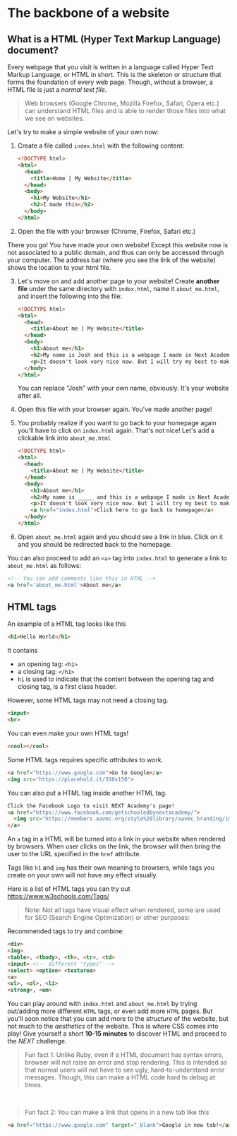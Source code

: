 # The backbone of a website

## What is a HTML (Hyper Text Markup Language) document?

Every webpage that you visit is written in a language called Hyper Text Markup Language, or HTML in short. This is the skeleton or structure that forms the foundation of every web page. Though, without a browser, a HTML file is just a *normal text file*.

> Web browsers (Google Chrome, Mozilla Firefox, Safari, Opera etc.) can understand HTML files and is able to render those files into what we see on websites.

Let's try to make a simple website of your own now:
1. Create a file called `index.html` with the following content:
    ```html
    <!DOCTYPE html>
    <html>
      <head>
        <title>Home | My Website</title>
      </head>
      <body>
        <h1>My Website</h1>
        <h2>I made this</h2>
      </body>
    </html>
    ```
2. Open the file with your browser (Chrome, Firefox, Safari etc.)

  There you go! You have made your own website! Except this website now is not associated to a public domain, and thus can only be accessed through your computer. The address bar (where you see the link of the website) shows the location to your html file.

3. Let's move on and add another page to your website! Create **another file** under the same directory with `index.html`, name it `about_me.html`, and insert the following into the file:
    ```html
    <!DOCTYPE html>
    <html>
      <head>
        <title>About me | My Website</title>
      </head>
      <body>
        <h1>About me</h1>
        <h2>My name is Josh and this is a webpage I made in Next Academy! </h2>
        <p>It doesn't look very nice now. But I will try my best to make it look good!</p>
      </body>
    </html>
    ```
    You can replace "Josh" with your own name, obviously. It's your website after all.

4. Open this file with your browser again. You've made another page!
5. You probably realize if you want to go back to your homepage again you'll have to click on `index.html` again. That's not nice! Let's add a clickable link into `about_me.html`
    ```html
    <!DOCTYPE html>
    <html>
      <head>
        <title>About me | My Website</title>
      </head>
      <body>
        <h1>About me</h1>
        <h2>My name is _____ and this is a webpage I made in Next Academy! </h2>
        <p>It doesn't look very nice now. But I will try my best to make it look good!</p>
        <a href="index.html">Click here to go back to homepage</a>
      </body>
    </html>
    ```
6. Open `about_me.html` again and you should see a link in blue. Click on it and you should be redirected back to the homepage.

You can also proceed to add an `<a>` tag into `index.html` to generate a link to `about_me.html` as follows:
```html
<!-- You can add comments like this in HTML -->
<a href='about_me.html'>About me</a>
```

## HTML tags
An example of a HTML tag looks like this
```html
<h1>Hello World</h1>
```
It contains
- an opening tag: `<h1>`
- a closing tag: `</h1>`
- `h1` is used to indicate that the content between the opening tag and closing tag, is a first class header.

However, some HTML tags may not need a closing tag.
```html
<input>
<br>
```

You can even make your own HTML tags!
```html
<cool></cool>
```

Some HTML tags requires specific *attributes* to work.
```html
<a href="https://www.google.com">Go to Google</a>
<img src="https://placehold.it/350x150">
```

You can also put a HTML tag inside another HTML tag.
```html
Click the Facebook Logo to visit NEXT Academy's page!
<a href="https://www.facebook.com/getschooledbynextacademy/">
  <img src="https://members.aavmc.org/style%20library/aavmc_branding/img/facebook.png"/>
</a>
```
An `a` tag in a HTML will be turned into a link in your website when rendered by browsers. When user clicks on the link, the browser will then bring the user to the URL specified in the `href` attribute.

Tags like `h1` and `img` has their own meaning to browsers, while tags you create on your own will not have any effect visually.

Here is a list of HTML tags you can try out
https://www.w3schools.com/Tags/

> Note: Not all tags have visual effect when rendered, some are used for SEO (Search Engine Optimization) or other purposes:

Recommended tags to try and combine:
```html
<div>
<img>
<table>, <tbody>, <th>, <tr>, <td>
<input> <!-- different 'types' -->
<select> <option> <textarea>
<a>
<ul>, <ol>, <li>
<strong>, <em>
```

You can play around with `index.html` and `about_me.html` by trying out/adding more different `HTML` tags, or even add more `HTML` pages. But you'll soon notice that you can add more to the *structure* of the website, but not much to the *aesthetics* of the website. This is where CSS comes into play! Give yourself a short **10-15 minutes** to discover HTML and proceed to the *NEXT* challenge.

> Fun fact 1: Unlike Ruby, even if a HTML document has syntax errors, browser will not raise an error and stop rendering. This is intended so that normal users will not have to see ugly, hard-to-understand error messages. Though, this can make a HTML code hard to debug at times.

<br>

> Fun fact 2: You can make a link that opens in a new tab like this
```html
<a href="https://www.google.com" target="_blank">Google in new tab!</a>
```

